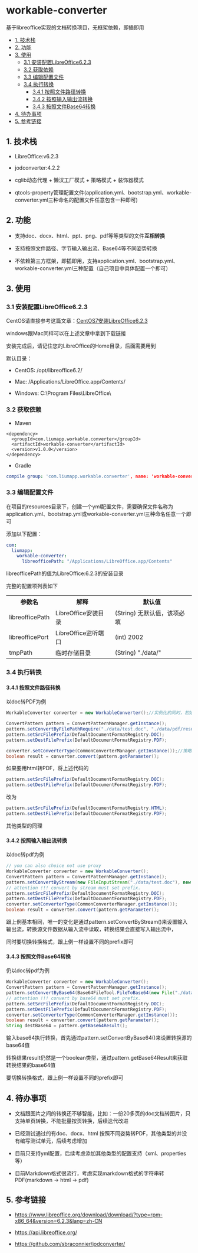 # workable-converter

基于libreoffice实现的文档转换项目，无框架依赖，即插即用

* [1. 技术栈](#1.-技术栈)
* [2. 功能](#2.-功能)
* [3. 使用](#3.-使用)
    * [3.1 安装配置LibreOffice6.2.3](#3.1-安装配置libreoffice6.2.3)
    * [3.2 获取依赖](#3.2-获取依赖)
    * [3.3 编辑配置文件](#3.3-编辑配置文件)
    * [3.4 执行转换](#3.4-执行转换)
        * [3.4.1 按照文件路径转换](#3.4.1-按照文件路径转换)
        * [3.4.2 按照输入输出流转换](#3.4.2-按照输入输出流转换)
        * [3.4.3 按照文件Base64转换](#3.4.3-按照文件base64转换)
* [4. 待办事项](#4.-待办事项)
* [5. 参考链接](#5.-参考链接)

## 1. 技术栈

* LibreOffice:v6.2.3

* jodconverter:4.2.2

* cglib动态代理 + 懒汉工厂模式 + 策略模式 + 装饰器模式

* qtools-property管理配置文件(application.yml、bootstrap.yml、workable-converter.yml三种命名的配置文件任意包含一种即可)

## 2. 功能

* 支持doc、docx、html、ppt、png、pdf等等类型的文件**互相转换**

* 支持按照文件路径、字节输入输出流、Base64等不同姿势转换

* 不依赖第三方框架，即插即用，支持application.yml、bootstrap.yml、workable-converter.yml三种配置（自己项目中具体配置一个即可）

## 3. 使用

### 3.1 安装配置LibreOffice6.2.3

CentOS请直接参考这篇文章：[CentOS7安装LibreOffice6.2.3](http://www.liumapp.com/articles/2019/04/25/1556178926172.html)

windows跟Mac同样可以在上述文章中拿到下载链接

安装完成后，请记住您的LibreOffice的Home目录，后面需要用到

默认目录：

* CentOS: /opt/libreoffice6.2/

* Mac: /Applications/LibreOffice.app/Contents/

* Windows: C:\\Program Files\\LibreOffice\\

### 3.2 获取依赖

* Maven

```` mxml
<dependency>
  <groupId>com.liumapp.workable.converter</groupId>
  <artifactId>workable-converter</artifactId>
  <version>v1.0.0</version>
</dependency>
````
* Gradle

````yaml
compile group: 'com.liumapp.workable.converter', name: 'workable-converter', version: 'v1.0.0'
````

### 3.3 编辑配置文件

在项目的resources目录下，创建一个yml配置文件，需要确保文件名称为application.yml、bootstrap.yml或workable-converter.yml三种命名任意一个即可

添加以下配置：

````yaml
com:
  liumapp:
    workable-converter:
      libreofficePath: "/Applications/LibreOffice.app/Contents"
````

libreofficePath的值为LibreOffice:6.2.3的安装目录

完整的配置项列表如下

<table>
<tr><th>参数名</th><th>解释</th><th>默认值</th></tr>
<tr><td>libreofficePath</td><td>LibreOffice安装目录</td><td>(String) 无默认值，该项必填</td></tr>
<tr><td>libreofficePort</td><td>LibreOffice监听端口</td><td>(int) 2002</td></tr>
<tr><td>tmpPath</td><td>临时存储目录</td><td>(String) "./data/"</td></tr>
</table>

### 3.4 执行转换

#### 3.4.1 按照文件路径转换

以doc转PDF为例

````java
WorkableConverter converter = new WorkableConverter();//实例化的同时，初始化配置项，配置项的校验通过Decorator装饰

ConvertPattern pattern = ConvertPatternManager.getInstance();
pattern.setConvertByFilePathRequire("./data/test.doc", "./data/pdf/result1.pdf"); //test.doc为待转换文件路径，result1.pdf为转换结果存储路径
pattern.setSrcFilePrefix(DefaultDocumentFormatRegistry.DOC);
pattern.setDestFilePrefix(DefaultDocumentFormatRegistry.PDF);

converter.setConverterType(CommonConverterManager.getInstance());//策略模式，后续实现了新的转换策略后，在此处更换，图片转换将考虑使用新的策略来完成
boolean result = converter.convert(pattern.getParameter();
````

如果要用html转PDF，将上述代码的

````java
pattern.setSrcFilePrefix(DefaultDocumentFormatRegistry.DOC);
pattern.setDestFilePrefix(DefaultDocumentFormatRegistry.PDF);
````

改为

````java
pattern.setSrcFilePrefix(DefaultDocumentFormatRegistry.HTML);
pattern.setDestFilePrefix(DefaultDocumentFormatRegistry.PDF);
````

其他类型的同理

#### 3.4.2 按照输入输出流转换

以doc转pdf为例

````java
// you can also choice not use proxy
WorkableConverter converter = new WorkableConverter();
ConvertPattern pattern = ConvertPatternManager.getInstance();
pattern.setConvertByStream(new FileInputStream("./data/test.doc"), new FileOutputStream("./data/pdf/result1_2.pdf"));
// attention !!! convert by stream must set prefix.
pattern.setSrcFilePrefix(DefaultDocumentFormatRegistry.DOC);
pattern.setDestFilePrefix(DefaultDocumentFormatRegistry.PDF);
converter.setConverterType(CommonConverterManager.getInstance());
boolean result = converter.convert(pattern.getParameter();
````

跟上例基本相同，唯一的变化是通过pattern.setConvertByStream()来设置输入输出流，转换源文件数据从输入流中读取，转换结果会直接写入输出流中，

同时要切换转换格式，跟上例一样设置不同的prefix即可

#### 3.4.3 按照文件Base64转换  

仍以doc转pdf为例

````java
WorkableConverter converter = new WorkableConverter();
ConvertPattern pattern = ConvertPatternManager.getInstance();
pattern.setConvertByBase64(Base64FileTool.FileToBase64(new File("./data/test.doc")));
// attention !!! convert by base64 must set prefix.
pattern.setSrcFilePrefix(DefaultDocumentFormatRegistry.DOC);
pattern.setDestFilePrefix(DefaultDocumentFormatRegistry.PDF);
converter.setConverterType(CommonConverterManager.getInstance());
boolean result = converter.convert(pattern.getParameter();
String destBase64 = pattern.getBase64Result();
````

输入base64执行转换，首先通过pattern.setConvertByBase64()来设置转换源的base64值

转换结果result仍然是一个boolean类型，通过pattern.getBase64Result来获取转换结果的base64值

要切换转换格式，跟上例一样设置不同的prefix即可


## 4. 待办事项

* 文档跟图片之间的转换还不够智能，比如：一份20多页的doc文档转图片，只支持单页转换，不能批量按页转换，后续迭代改进

* 已经测试通过的有doc、docx、html 按照不同姿势转PDF，其他类型的并没有编写测试单元，后续考虑增加

* 目前只支持yml配置，后续考虑添加其他类型的配置支持（xml、properties等）

* 目前Markdown格式很流行，考虑实现markdown格式的字符串转PDF(markdown -> html -> pdf)

## 5. 参考链接

* https://www.libreoffice.org/download/download/?type=rpm-x86_64&version=6.2.3&lang=zh-CN

* https://api.libreoffice.org/

* https://github.com/sbraconnier/jodconverter/


